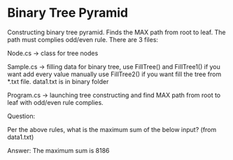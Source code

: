 # Binary Tree Pyramid
Constructing binary tree pyramid. Finds the MAX path from root to leaf. The path must complies odd/even rule.
There are 3 files:

Node.cs -> class for tree nodes

Sample.cs -> filling data for binary tree, use FillTree() and FillTree1() if you want add every value manually
use FillTree2() if you want fill the tree from *.txt file. data1.txt is in binary folder

Program.cs -> launching tree constructing and find MAX path from root to leaf with odd/even rule complies.

Question:

Per the above rules, what is the maximum sum of the below input?
(from data1.txt)

Answer:
The maximum sum is 8186
